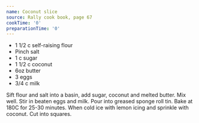 ```yaml
---
name: Coconut slice
source: Rally cook book, page 67
cookTime: '0'
preparationTime: '0'
---
```


* 1 1/2 c self-raising flour
* Pinch salt
* 1 c sugar
* 1 1/2 c coconut
* 6oz butter
* 3 eggs
* 3/4 c milk

Sift flour and salt into a basin, add sugar, coconut and melted butter.  Mix well.  Stir in beaten eggs and milk.  Pour into greased sponge roll tin.  Bake at 180C for 25-30 minutes.  When cold ice with lemon icing and sprinkle with coconut.  Cut into squares.

